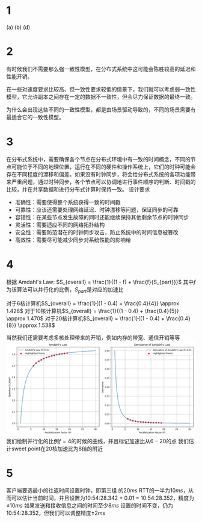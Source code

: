 # 1
(a)
(b)
(d)

# 2
有时候我们不需要那么强一致性模型，在分布式系统中这可能会陈胜较高的延迟和性能开销。

在一些对速度要求比较高、但一致性要求较低的情景下，我们就可以考虑弱一致性模型，它允许副本之间存在一定的数据不一致性，但会尽力保证数据的最终一致。

为什么会出现这些不同的一致性模型，都是由场景驱动导致的，不同的场景需要有最适合它的一致性模型。

# 3
在分布式系统中，需要确保各个节点在分布式环境中有一致的时间概念，不同的节点可能位于不同的地理位置，运行在不同的硬件和操作系统上，它们的时钟可能会存在不同程度的漂移和偏差。如果没有时钟同步，将会给分布式系统的各项功能带来严重问题，通过时钟同步，各个节点可以协调地进行事件顺序的判断、时间戳的比较，并在共享数据和进行分布式计算时保持一致。
设计要求
- 准确性：需要使得整个系统获得一致的时间戳
- 可靠性：应该还需要处理网络延迟、时钟漂移等问题，保证同步的可靠
- 容错性：在某些节点发生故障的同时还能继续保持其他剩余节点的时钟同步
- 灵活性：需要适应不同的网络拓扑结构
- 安全性：需要防范潜在的时钟同步攻击，防止系统中的时间信息被篡改
- 高效性：需要尽可能减少同步对系统性能的影响给

# 4
根据 Amdahl's Law: $S_{overall} = \frac{1}{(1 - f) + \frac{f}{S_{part}}}$
其中$f$为该算法可以并行化的比例，$S_{part}$是对应的加速比

对于6核计算机$S_{overall} = \frac{1}{(1 - 0.4) + \frac{0.4}{4}} \approx 1.428$
对于10核计算机$S_{overall} = \frac{1}{(1 - 0.4) + \frac{0.4}{5}} \approx 1.470$
对于20核计算机$S_{overall} = \frac{1}{(1 - 0.4) + \frac{0.4}{8}} \approx 1.538$

当然我们还需要考虑多核处理带来的开销，例如内存的带宽、通信开销等等
![](./q4.png)
我们绘制并行化的比例$f=4$的时候的曲线，并且标记加速比从$6-20$的点
我们估计sweet point在20核加速比为8倍的附近

# 5
客户端要选最小的往返时间设置时钟，即第三组 的$20ms$
RTT的一半为$10ms$，从而可以估计当前时间，并且设置为10:54:28.342 + 0.01 = 10:54:28.352，精度为$\pm 10ms$
如果发送和接收信息之间的时间至少$8ms$
设置的时间不变，仍为10:54:28.352，但我们可以调整精度$\pm 2ms$
